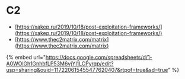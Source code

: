 # C2

* [https://xakep.ru/2019/10/18/post-exploitation-frameworks/](https://xakep.ru/2019/10/18/post-exploitation-frameworks/)
* [https://www.thec2matrix.com/matrix](https://www.thec2matrix.com/matrix)

{% embed url="https://docs.google.com/spreadsheets/d/1-A0WOlGh1GnhbfLP53M6vjYl1LCPyrqp/edit?usp=sharing&ouid=117220615455477620407&rtpof=true&sd=true" %}
